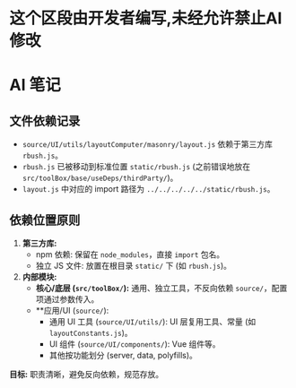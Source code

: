 # 这个区段由开发者编写,未经允许禁止AI修改

# AI 笔记

## 文件依赖记录

- `source/UI/utils/layoutComputer/masonry/layout.js` 依赖于第三方库 `rbush.js`。
- `rbush.js` 已被移动到标准位置 `static/rbush.js` (之前错误地放在 `src/toolBox/base/useDeps/thirdParty/`)。
- `layout.js` 中对应的 import 路径为 `../../../../../static/rbush.js`。

## 依赖位置原则

1.  **第三方库:**
    *   npm 依赖: 保留在 `node_modules`，直接 `import` 包名。
    *   独立 JS 文件: 放置在根目录 `static/` 下 (如 `rbush.js`)。
2.  **内部模块:**
    *   **核心/底层 (`src/toolBox/`):** 通用、独立工具，不反向依赖 `source/`，配置项通过参数传入。
    *   **应用/UI (`source/`):
        *   通用 UI 工具 (`source/UI/utils/`): UI 层复用工具、常量 (如 `layoutConstants.js`)。
        *   UI 组件 (`source/UI/components/`): Vue 组件等。
        *   其他按功能划分 (server, data, polyfills)。

**目标:** 职责清晰，避免反向依赖，规范存放。 